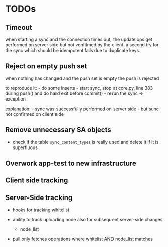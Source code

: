 # TODOs

## Timeout

when starting a sync and the connection times out,
the update ops get performed on server side but not 
vonfitmed by the client.
a second try for the sync which should be idempotent fails due to duplicate keys.

## Reject on empty push set

when nothing has changed and the push set is empty the push is rejected

to reproduce it:
    - do some inserts
    - start sync, stop at core.py, line 383 during push() and do hard exit before commit()
    - rerun the sync -> exception
    
explanation:
    - sync was successfully performed on server side
    - but sunc not confirmed on client side

## Remove unnecessary SA objects

- check if the table `sync_content_types` is really used and delete it if it
is superfluous

## Overwork app-test to new infrastructure



## Client side tracking

## Server-Side tracking

- hooks for tracking whitelist
- ability to track uploading node also for subsequent server-side changes
    - node_list
    
- pull only fetches operations where whitelist AND node_list matches